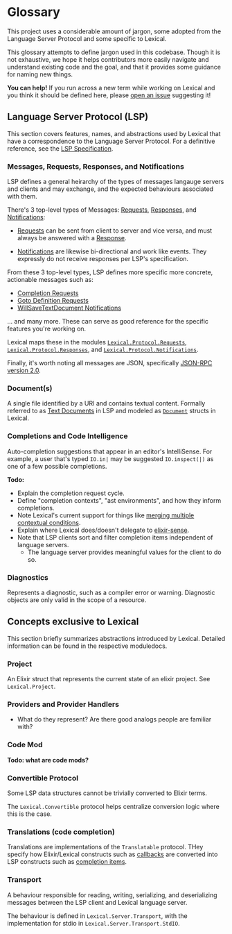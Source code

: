 # Glossary
This project uses a considerable amount of jargon, some adopted from the Language Server Protocol and some specific to Lexical.

This glossary attempts to define jargon used in this codebase.
Though it is not exhaustive, we hope it helps contributors more easily navigate and understand existing code and the goal, and that it provides some guidance for naming new things.

**You can help!** If you run across a new term while working on Lexical and you think it should be defined here, please [open an issue](https://github.com/lexical-lsp/lexical/issues) suggesting it!

## Language Server Protocol (LSP)

This section covers features, names, and abstractions used by Lexical that have a correspondence to the Language Server Protocol. For a definitive reference, see the [LSP Specification](https://microsoft.github.io/language-server-protocol/specifications/specification-current).

### Messages, Requests, Responses, and Notifications

LSP defines a general heirarchy of the types of messages langauge servers and clients and may exchange, and the expected behaviours associated with them.

There's 3 top-level types of Messages: [Requests](https://microsoft.github.io/language-server-protocol/specifications/lsp/3.17/specification/#requestMessage), [Responses](https://microsoft.github.io/language-server-protocol/specifications/lsp/3.17/specification/#responseMessage), and [Notifications](https://microsoft.github.io/language-server-protocol/specifications/lsp/3.17/specification/#notificationMessage):

- [Requests](https://microsoft.github.io/language-server-protocol/specifications/lsp/3.17/specification/#requestMessage) can be sent from client to server and vice versa, and must always be answered with a [Response](https://microsoft.github.io/language-server-protocol/specifications/lsp/3.17/specification/#responseMessage).

- [Notifications](https://microsoft.github.io/language-server-protocol/specifications/lsp/3.17/specification/#notificationMessage) are likewise bi-directional and work like events. They expressly do not receive responses per LSP's specification.

From these 3 top-level types, LSP defines more specific more concrete, actionable messages such as:
- [Completion Requests](https://microsoft.github.io/language-server-protocol/specifications/lsp/3.17/specification/#textDocument_completion)
- [Goto Definition Requests](https://microsoft.github.io/language-server-protocol/specifications/lsp/3.17/specification/#textDocument_definition)
- [WillSaveTextDocument Notifications](https://microsoft.github.io/language-server-protocol/specifications/lsp/3.17/specification/#textDocument_willSave)

... and many more. These can serve as good reference for the specific features you're working on.

Lexical maps these in the modules [`Lexical.Protocol.Requests`](/apps/protocol/lib/lexical/protocol/requests.ex.ex), [`Lexical.Protocol.Responses`](/apps/protocol/lib/lexical/protocol/responses.ex), and [`Lexical.Protocol.Notifications`](/apps/protocol/lib/lexical/protocol/notifications.ex).

Finally, it's worth noting all messages are JSON, specifically [JSON-RPC version 2.0](https://www.jsonrpc.org/specification).

### Document(s)

A single file identified by a URI and contains textual content. Formally referred to as [Text Documents](https://microsoft.github.io/language-server-protocol/specifications/lsp/3.17/specification/#textDocuments) in LSP and modeled as [`Document`](/projects/lexical_shared/lib/lexical/document.ex) structs in Lexical.

### Completions and Code Intelligence

Auto-completion suggestions that appear in an editor's IntelliSense. For example, a user that's typed `IO.in|` may be suggested `IO.inspect(|)` as one of a few possible completions.

**Todo:**
- Explain the completion request cycle.
- Define "completion contexts", "ast environments", and how they inform completions. 
- Note Lexical's current support for things like [merging multiple contextual conditions](https://github.com/lexical-lsp/lexical/issues/284).
- Explain where Lexical does/doesn't delegate to [elixir-sense](https://github.com/elixir-lsp/elixir_sense).
- Note that LSP clients sort and filter completion items independent of language servers.
  - The language server provides meaningful values for the client to do so.

### Diagnostics

Represents a diagnostic, such as a compiler error or warning. Diagnostic objects are only valid in the scope of a resource.

## Concepts exclusive to Lexical

This section briefly summarizes abstractions introduced by Lexical. Detailed information can be found in the respective moduledocs.

### Project

An Elixir struct that represents the current state of an elixir project. See `Lexical.Project`.

### Providers and Provider Handlers

- What do they represent? Are there good analogs people are familiar with?

### Code Mod

**Todo: what are code mods?**

### Convertible Protocol

Some LSP data structures cannot be trivially converted to Elixir terms.

The `Lexical.Convertible` protocol helps centralize conversion logic where this is the case.

### Translations (code completion)

Translations are implementations of the `Translatable` protocol. THey specify how Elixir/Lexical constructs such as [callbacks](`Lexical.RemoteControl.Completion.Candidate.Callback`) are converted into LSP constructs such as [completion items](https://microsoft.github.io/language-server-protocol/specifications/lsp/3.17/specification/#completionItem).

### Transport

A behaviour responsible for reading, writing, serializing, and deserializing messages between the LSP client and Lexical language server.

The behaviour is defined in `Lexical.Server.Transport`, with the implementation for stdio in `Lexical.Server.Transport.StdIO`.
